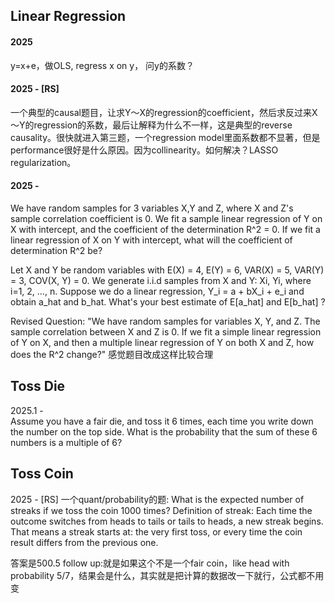 
## Linear Regression

#### 2025 
y=x+e，做OLS, regress x on y， 问y的系数？


#### 2025 - [RS] 
一个典型的causal题目，让求Y～X的regression的coefficient，然后求反过来X～Y的regression的系数，最后让解释为什么不一样，这是典型的reverse causality。很快就进入第三题，一个regression model里面系数都不显著，但是performance很好是什么原因。因为collinearity。如何解决？LASSO regularization。


#### 2025 - 
We have random samples for 3 variables X,Y and Z, where X and Z's sample correlation coefficient is 0. We fit a sample linear regression of Y on X with intercept, and the coefficient of the determination R^2 = 0. If we fit a linear regression of X on Y with intercept, what will the coefficient of determination R^2 be?

Let X and Y be random variables with E(X) = 4, E(Y) = 6, VAR(X) = 5, VAR(Y) = 3, COV(X, Y) = 0. We generate i.i.d samples from X and Y: Xi, Yi, where i=1, 2, …, n. Suppose we do a linear regression, Y_i = a + bX_i + e_i and obtain a_hat and b_hat. What's your best estimate of E[a_hat] and E[b_hat] ?
 
Revised Question: "We have random samples for variables X, Y, and Z. The sample correlation between X and Z is 0. If we fit a simple linear regression of Y on X, and then a multiple linear regression of Y on both X and Z, how does the R^2 change?"
感觉题目改成这样比较合理

## Toss Die 
2025.1 -  
Assume you have a fair die, and toss it 6 times, each time you write down the number on the top side. What is the probability that the sum of these 6 numbers is a multiple of 6?


## Toss Coin
2025 - [RS] 
一个quant/probability的题: What is the expected number of streaks if we toss the coin 1000 times? Definition of streak: Each time the outcome switches from heads to tails or tails to heads, a new streak begins. That means a streak starts at: the very first toss, or every time the coin result differs from the previous one.

答案是500.5
follow up:就是如果这个不是一个fair coin，like head with probability 5/7，结果会是什么，其实就是把计算的数据改一下就行，公式都不用变



